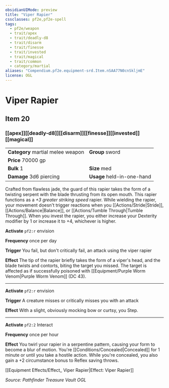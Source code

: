 ```yaml
---
obsidianUIMode: preview
title: "Viper Rapier"
cssclasses: pf2e,pf2e-spell
tags:
  - pf2e/weapon
  - trait/apex
  - trait/deadly-d8
  - trait/disarm
  - trait/finesse
  - trait/invested
  - trait/magical
  - trait/common
  - category/martial
aliases: "Compendium.pf2e.equipment-srd.Item.nSAA77N0cnSkljmE"
license: OGL
---
```

# Viper Rapier
## Item 20
### [[apex]][[deadly-d8]][[disarm]][[finesse]][[invested]][[magical]]

|  |  |
| -- | -- |
| **Category** martial melee weapon | **Group** sword |
| **Price** 70000 gp |  |
| **Bulk** 1 | **Size** med |
| **Damage** 3d6 piercing  | **Usage** held-in-one-hand |



Crafted from flawless jade, the guard of this rapier takes the form of a twisting serpent with the blade thrusting from its open mouth. This rapier functions as a _+3 greater striking speed_ rapier. While wielding the rapier, your movement doesn't trigger reactions when you [[Actions/Stride|Stride]], [[Actions/Balance|Balance]], or [[Actions/Tumble Through|Tumble Through]]. When you invest the rapier, you either increase your Dexterity modifier by 1 or increase it to +4, whichever is higher.

**Activate** `pf2:r` envision

**Frequency** once per day

**Trigger** You fail, but don't critically fail, an attack using the viper rapier

**Effect** The tip of the rapier briefly takes the form of a viper's head, and the blade twists and contorts, biting the target you missed. The target is affected as if successfully poisoned with [[Equipment/Purple Worm Venom|Purple Worm Venom]] (DC 43).

* * *

**Activate** `pf2:r` envision

**Trigger** A creature misses or critically misses you with an attack

**Effect** With a slight, obviously mocking bow or curtsy, you Step.

* * *

**Activate** `pf2:2` Interact

**Frequency** once per hour

**Effect** You twirl your rapier in a serpentine pattern, causing your form to become a blur of motion. You're [[Conditions/Concealed|Concealed]] for 1 minute or until you take a hostile action. While you're concealed, you also gain a +2 circumstance bonus to Reflex saving throws.

[[Equipment Effects/Effect_ Viper Rapier|Effect: Viper Rapier]]

*Source: Pathfinder Treasure Vault*
*OGL*